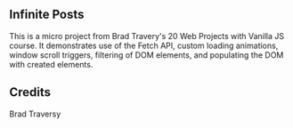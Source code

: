 ## Infinite Posts


This is a micro project from Brad Travery's 20 Web Projects with Vanilla JS course. It demonstrates use of the Fetch API, custom loading animations, window scroll triggers, filtering of DOM elements, and populating the DOM with created elements.

## Credits
Brad Traversy
